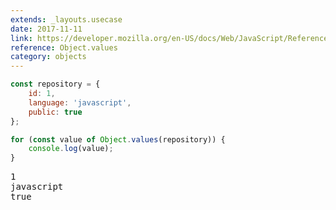 ```yaml
---
extends: _layouts.usecase
date: 2017-11-11
link: https://developer.mozilla.org/en-US/docs/Web/JavaScript/Reference/Global_objects/Object/values
reference: Object.values
category: objects
---
```


```javascript
const repository = {
    id: 1,
    language: 'javascript',
    public: true
};

for (const value of Object.values(repository)) {
    console.log(value);
}
```

<pre class="output">
1
javascript
true
</pre>
